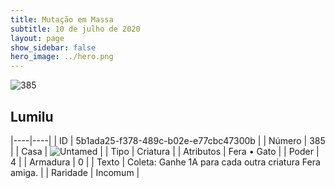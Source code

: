 ```yaml
---
title: Mutação em Massa
subtitle: 10 de julho de 2020
layout: page
show_sidebar: false
hero_image: ../hero.png
---
```


![385](https://cdn.keyforgegame.com/media/card_front/pt/479_385_MV8M8QM2PRH2_pt.png)

## Lumilu

|----|----|
| ID | 5b1ada25-f378-489c-b02e-e77cbc47300b |
| Número | 385 |
| Casa | ![Untamed](https://archonarcana.com/images/thumb/b/bd/Untamed.png/22px-Untamed.png "Indomados") |
| Tipo | Criatura |
| Atributos | Fera • Gato |
| Poder | 4 |
| Armadura | 0 |
| Texto | Coleta: Ganhe 1A para cada outra criatura Fera amiga. |
| Raridade | Incomum |

